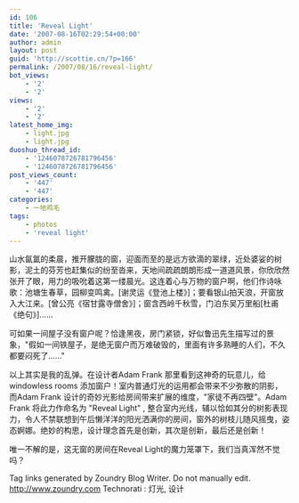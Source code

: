 ```yaml
---
id: 106
title: 'Reveal Light'
date: '2007-08-16T02:29:54+00:00'
author: admin
layout: post
guid: 'http://scottie.cn/?p=166'
permalink: /2007/08/16/reveal-light/
bot_views:
    - '2'
    - '2'
views:
    - '2'
    - '2'
latest_home_img:
    - light.jpg
    - light.jpg
duoshuo_thread_id:
    - '1246078726781796456'
    - '1246078726781796456'
post_views_count:
    - '447'
    - '447'
categories:
    - 一地鸡毛
tags:
    - photos
    - 'reveal light'
---
```


山水氤氲的柔晨，推开朦胧的窗，迎面而至的是远方欲滴的翠绿，近处婆娑的树影，泥土的芬芳也赶集似的纷至沓来，天地间疏疏朗朗形成一道道风景，你欣欣然张开了眼，用力的吸吮着这第一缕晨光。这连着心与万物的窗户啊，他们作诗咏歌：池塘生春草，园柳变鸣禽。[谢灵运《登池上楼》]；要看银山拍天浪，开窗放入大江来。[曾公亮《宿甘露寺僧舍》]；窗含西岭千秋雪，门泊东吴万里船[杜甫《绝句》]......

可如果一间屋子没有窗户呢？恰逢黑夜，房门紧锁，好似鲁迅先生描写过的景象，"假如一间铁屋子，是绝无窗户而万难破毁的，里面有许多熟睡的人们，不久都要闷死了......"

以上其实是我的乱弹。在设计者Adam Frank 那里看到这神奇的玩意儿，给windowless rooms 添加窗户！室内普通灯光的运用都会带来不少弥散的阴影，而Adam Frank 设计的奇妙光影给房间带来扩展的维度，"家徒不再四壁"。Adam Frank 将此力作命名为 "Reveal Light" , 整合室内光线，辅以恰如其分的树影表现力，令人不禁联想到午后懒洋洋的阳光洒满你的房间，窗外的树枝儿随风摇曳，姿态婀娜。绝妙的构思，设计理念首先是创新，其次是创新，最后还是创新！

唯一不解的是，这无窗的房间在Reveal Light的魔力笼罩下，我们当真浑然不觉吗？

 Tag links generated by Zoundry Blog Writer. Do not manually edit. http://www.zoundry.com 
Technorati : 灯光, 设计
